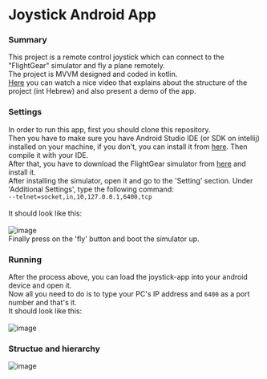 # Joystick Android App

### Summary
This project is a remote control joystick  which can connect to the "FlightGear" simulator and fly a plane remotely.<br/> 
The project is MVVM designed and coded in kotlin.<br/>
[Here](https://www.youtube.com/watch?v=Mf5ohSK4ZjU&t=23s) you can watch a nice video that explains about the structure of the project (int Hebrew) and also present a demo of the app.<br/>


### Settings
In order to run this app, first you should clone this repository.<br/>
Then you have to make sure you have Android Studio IDE (or SDK on intellij) installed on your machine, if you don't, you can install it from [here](https://developer.android.com/studio?gclid=CjwKCAjwzruGBhBAEiwAUqMR8L1rRVjMNRQGKBCEKqqoMIVaZWzb2HkbZrkRoLw6NXNPjQ76Kd9vvBoC2NUQAvD_BwE&gclsrc=aw.ds). Then compile it with your IDE.<br />
After that, you have to download the FlightGear simulator from [here](https://www.flightgear.org/) and install it.<br />
After installing the simulator, open it and go to the 'Setting' section. Under 'Additional Settings', type the following  command:<br/>
``--telnet=socket,in,10,127.0.0.1,6400,tcp``<br/><br/>
It should look like this:<br/><br/>
![image](https://user-images.githubusercontent.com/71650499/122672097-7a4aec80-d1d2-11eb-8afd-b89717835fb9.png)<br/>
Finally press on the 'fly' button and boot the simulator up.

### Running
After the process above, you can load the joystick-app into your android device and open it.<br/>
Now all you need to do is to type your PC's IP address and ```6400``` as a port number and that's it.<br/>
It should look like this: <br/><br/>
![image](https://user-images.githubusercontent.com/71650499/122672142-ad8d7b80-d1d2-11eb-8a41-76e1671053ec.png)<br/>

### Structue and hierarchy
![image](https://user-images.githubusercontent.com/71650499/122672015-0f99b100-d1d2-11eb-8cac-746d46269e0f.png)










